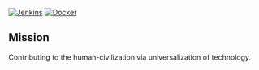 [![Jenkins](https://img.shields.io/badge/Jenkins-D24939?logo=jenkins&logoColor=white)](https://volta2030.duckdns.org)
[![Docker](https://img.shields.io/badge/Docker-017ACD?logo=Docker&logoColor=white)](https://hub.docker.com/u/volta2030)

## Mission
Contributing to the human-civilization via universalization of technology.
